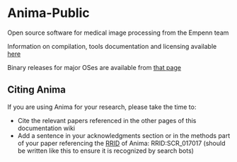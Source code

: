 # Anima-Public
Open source software for medical image processing from the Empenn team

Information on compilation, tools documentation and licensing available [here](https://anima.rtfd.io)

Binary releases for major OSes are available from [that page](https://github.com/Inria-Visages/Anima-Public/releases)

## Citing Anima 

If you are using Anima for your research, please take the time to:

- Cite the relevant papers referenced in the other pages of this documentation wiki
- Add a sentence in your acknowledgments section or in the methods part of your paper referencing the [RRID](https://rrid.org) of Anima: RRID:SCR_017017 (should be written like this to ensure it is recognized by search bots)
